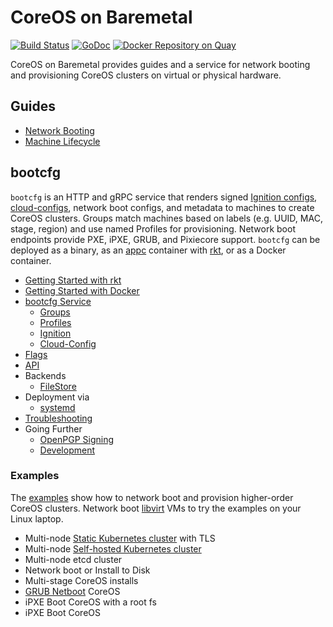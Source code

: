 
# CoreOS on Baremetal

[![Build Status](https://travis-ci.org/coreos/coreos-baremetal.svg?branch=master)](https://travis-ci.org/coreos/coreos-baremetal) [![GoDoc](https://godoc.org/github.com/coreos/coreos-baremetal?status.png)](https://godoc.org/github.com/coreos/coreos-baremetal) [![Docker Repository on Quay](https://quay.io/repository/coreos/bootcfg/status "Docker Repository on Quay")](https://quay.io/repository/coreos/bootcfg)

CoreOS on Baremetal provides guides and a service for network booting and provisioning CoreOS clusters on virtual or physical hardware.

## Guides

* [Network Booting](Documentation/network-booting.md)
* [Machine Lifecycle](Documentation/machine-lifecycle.md)

## bootcfg

`bootcfg` is an HTTP and gRPC service that renders signed [Ignition configs](https://coreos.com/ignition/docs/latest/what-is-ignition.html), [cloud-configs](https://coreos.com/os/docs/latest/cloud-config.html), network boot configs, and metadata to machines to create CoreOS clusters. Groups match machines based on labels (e.g. UUID, MAC, stage, region) and use named Profiles for provisioning. Network boot endpoints provide PXE, iPXE, GRUB, and Pixiecore support. `bootcfg` can be deployed as a binary, as an [appc](https://github.com/appc/spec) container with [rkt](https://coreos.com/rkt/docs/latest/), or as a Docker container.

* [Getting Started with rkt](Documentation/getting-started-rkt.md)
* [Getting Started with Docker](Documentation/getting-started-docker.md)
* [bootcfg Service](Documentation/bootcfg.md)
    * [Groups](Documentation/bootcfg.md#groups-and-metadata)
    * [Profiles](Documentation/bootcfg.md#profiles)
    * [Ignition](Documentation/ignition.md)
    * [Cloud-Config](Documentation/cloud-config.md)
* [Flags](Documentation/config.md)
* [API](Documentation/api.md)
* Backends
    * [FileStore](Documentation/bootcfg.md#data)
* Deployment via
    * [systemd](Documentation/deployment.md#systemd)
* [Troubleshooting](Documentation/troubleshooting.md)
* Going Further
    * [OpenPGP Signing](Documentation/openpgp.md)
    * [Development](Documentation/dev/develop.md)

### Examples

The [examples](examples) show how to network boot and provision higher-order CoreOS clusters. Network boot [libvirt](scripts/README.md#libvirt) VMs to try the examples on your Linux laptop.

* Multi-node [Static Kubernetes cluster](examples/README.md) with TLS
* Multi-node [Self-hosted Kubernetes cluster](Documentation/bootkube.md)
* Multi-node etcd cluster
* Network boot or Install to Disk
* Multi-stage CoreOS installs
* [GRUB Netboot](Documentation/dev/grub.md) CoreOS
* iPXE Boot CoreOS with a root fs
* iPXE Boot CoreOS
